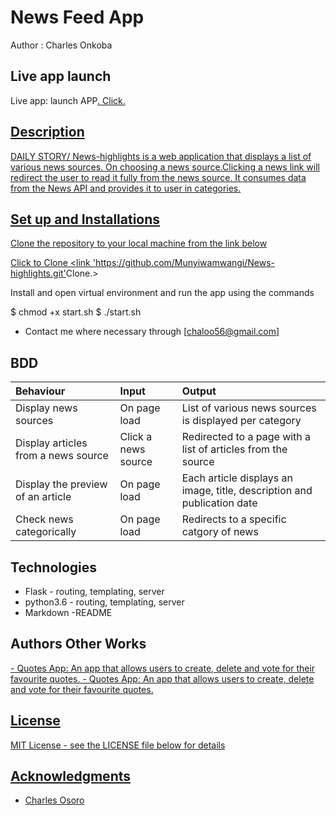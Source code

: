 # News Feed App

Author : Charles Onkoba

## Live app launch

Live app: launch APP<a href = 'https://charlo-news.herokuapp.com/'>. Click.

## Description

DAILY STORY/ News-highlights is a web application that displays a list of various news sources. On choosing a news source.Clicking a news link will redirect the user to read it fully from the news source. It consumes data from the News API and provides it to user in categories.

## Set up and Installations


Clone the repository to your local machine from the link below

Click to Clone <link '<https://github.com/Munyiwamwangi/News-highlights.git'>Clone.>

Install and open virtual environment and run the app using the commands

  $ chmod +x start.sh
  $ ./start.sh


* Contact me where necessary through [chaloo56@gmail.com]

## BDD

|Behaviour   |  Input | Output|
|:--------|:---------|:--------------|
|Display news sources| On page load|List of various news sources is displayed per category|
|Display articles from a news source|Click a news source|Redirected to a page with a list of articles from the source|
|Display the preview of an article|On page load|Each article displays an image, title, description and publication date|
|Check news categorically |On page load|Redirects to a specific catgory of news|

## Technologies

* Flask - routing, templating, server
* python3.6 - routing, templating, server
* Markdown -README


## Authors Other Works

<a href = 'https://charles-os.github.io/news-highlights/'> - Quotes App: An app that allows users to create, delete and vote for their favourite quotes.
<a href = 'https://charles-os.github.io/news-highlights/'> - Quotes App: An app that allows users to create, delete and vote for their favourite quotes.



## License

 MIT License - see the LICENSE file below for details

## Acknowledgments

* Charles Osoro

